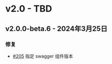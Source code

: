 # v2.0 - TBD

## v2.0.0-beta.6 - 2024年3月25日

### 修复

- [#205](https://github.com/mineadmin/MineAdmin/pull/205) 指定 swagger 组件版本